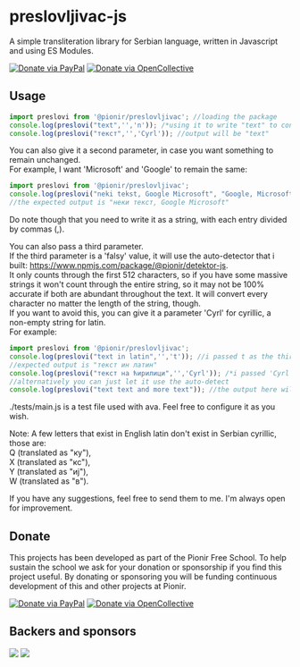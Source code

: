 # preslovljivac-js

A simple transliteration library for Serbian language, written in Javascript and using ES Modules.

[![Donate via PayPal](https://img.shields.io/badge/Donate-via_PayPal-2997d8.svg?labelColor=253b80)](https://paypal.me/zamphyr)
[![Donate via OpenCollective](https://img.shields.io/badge/Donate-via_OpenCollective-3884ff.svg)](https://opencollective.com/pionir)

## Usage

``` javascript  
import preslovi from '@pionir/preslovljivac'; //loading the package  
console.log(preslovi("text",'','n')); /*using it to write "text" to console in cyrillic, the output will be "текст" */  
console.log(preslovi("текст",'','Cyrl')); //output will be "text"  
```  
  
You can also give it a second parameter, in case you want something to remain unchanged.  
For example, I want 'Microsoft' and 'Google' to remain the same:
``` javascript  
import preslovi from '@pionir/preslovljivac';
console.log(preslovi("neki tekst, Google Microsoft", "Google, Microsoft",'a'));  
//the expected output is "неки текст, Google Microsoft"  
```  
Do note though that you need to write it as a string, with each entry divided by commas (,).  
  
You can also pass a third parameter.  
If the third parameter is a 'falsy' value, it will use the auto-detector that i built: https://www.npmjs.com/package/@pionir/detektor-js.  
It only counts through the first 512 characters, so if you have some massive strings it  won't count through the entire string, so it may not be 100% accurate if both are abundant throughout the text. It will convert every character no matter the length of the string,  though.  
If you want to avoid this, you can give it a parameter 'Cyrl' for cyrillic, a non-empty string for latin.  
For example:  
``` javascript  
import preslovi from '@pionir/preslovljivac';
console.log(preslovi("text in latin",'','t')); //i passed t as the third parameter so that it isn't a 'falsy' value  
//expected output is "текст ин латин"  
console.log(preslovi("текст на ћирилици",'','Cyrl')); /*i passed 'Cyrl' as the third parameter, so now it will treat it as cyrillic text and the output will be "tekst na ćirilici"*/  
//alternatively you can just let it use the auto-detect  
console.log(preslovi("text text and more text")); //the output here will be "текст текст анд море текст"  
```  
  
./tests/main.js is a test file used with ava. Feel free to configure it as you wish.  
  
Note: A few letters that exist in English latin don't exist in Serbian cyrillic, those are:  
Q (translated as "ку"),  
X (translated as "кс"),  
Y (translated as "иј"),  
W (translated as "в").  
   
If you have any suggestions, feel free to send them to me. I'm always open for improvement.  

## Donate
This projects has been developed as part of the Pionir Free School. To help sustain the school we ask for your donation or sponsorship if you find this project useful. By donating or sponsoring you will be funding continuous development of this and other projects at Pionir.

[![Donate via PayPal](https://img.shields.io/badge/Donate-via_PayPal-2997d8.svg?labelColor=253b80)](https://paypal.me/zamphyr)
[![Donate via OpenCollective](https://img.shields.io/badge/Donate-via_OpenCollective-3884ff.svg)](https://opencollective.com/pionir)

## Backers and sponsors
![](https://opencollective.com/pionir/sponsors.svg?avatarHeight=32&button=false) ![](https://opencollective.com/pionir/backers.svg?avatarHeight=32&button=false)
